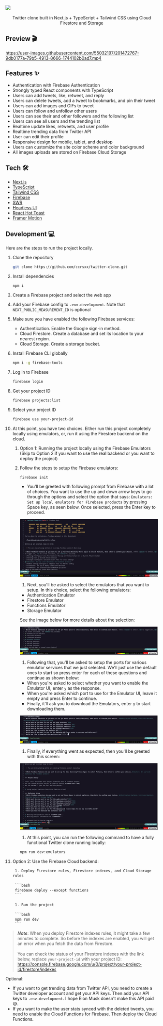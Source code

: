<br />

![](/.github/assets/presentation.png)

<p align="center">
  Twitter clone built in Next.js + TypeScript + Tailwind CSS using Cloud Firestore and Storage
</p>

## Preview 🎬

https://user-images.githubusercontent.com/55032197/201472767-9db0177a-79b5-4913-8666-1744102b0ad7.mp4

## Features ✨

- Authentication with Firebase Authentication
- Strongly typed React components with TypeScript
- Users can add tweets, like, retweet, and reply
- Users can delete tweets, add a tweet to bookmarks, and pin their tweet
- Users can add images and GIFs to tweet
- Users can follow and unfollow other users
- Users can see their and other followers and the following list
- Users can see all users and the trending list
- Realtime update likes, retweets, and user profile
- Realtime trending data from Twitter API
- User can edit their profile
- Responsive design for mobile, tablet, and desktop
- Users can customize the site color scheme and color background
- All images uploads are stored on Firebase Cloud Storage

## Tech 🛠

- [Next.js](https://nextjs.org)
- [TypeScript](https://www.typescriptlang.org)
- [Tailwind CSS](https://tailwindcss.com)
- [Firebase](https://firebase.google.com)
- [SWR](https://swr.vercel.app)
- [Headless UI](https://headlessui.com)
- [React Hot Toast](https://react-hot-toast.com)
- [Framer Motion](https://framer.com)

## Development 💻

Here are the steps to run the project locally.

1. Clone the repository

   ```bash
   git clone https://github.com/ccrsxx/twitter-clone.git
   ```

1. Install dependencies

   ```bash
   npm i
   ```

1. Create a Firebase project and select the web app

1. Add your Firebase config to `.env.development`. Note that `NEXT_PUBLIC_MEASUREMENT_ID` is optional

1. Make sure you have enabled the following Firebase services:

   - Authentication. Enable the Google sign-in method.
   - Cloud Firestore. Create a database and set its location to your nearest region.
   - Cloud Storage. Create a storage bucket.

1. Install Firebase CLI globally

   ```bash
   npm i -g firebase-tools
   ```

1. Log in to Firebase

   ```bash
   firebase login
   ```

1. Get your project ID

   ```bash
   firebase projects:list
   ```

1. Select your project ID

   ```bash
   firebase use your-project-id
   ```

1. At this point, you have two choices. Either run this project completely locally using emulators, or, run it using the Firestore backend on the cloud.

    1. Option 1: Running the project locally using the Firebase Emulators (Skip to Option 2 if you want to use the real backend or you want to deploy the project)

    1. Follow the steps to setup the Firebase emulators:

        ```bash
        firebase init
        ```

        - You'll be greeted with following prompt from Firebase with a lot of choices. You want to use the up and down arrow keys to go through the options and select the option that says: `Emulators: Set up local emulators for Firebase products` by pressing Space key, as seen below. Once selected, press the Enter key to proceed.

        ![](/.github/assets/emu_setup_1.png)

        1. Next, you'll be asked to select the emulators that you want to setup. In this choice, select the following emulators:

        - Authentication Emulator
        - Firestore Emulator
        - Functions Emulator
        - Storage Emulator

        See the image below for more details about the selection:

        ![](/.github/assets/emu_setup_2.png)

        1. Following that, you'll be asked to setup the ports for various emulator services that we just selected. We'll just use the default ones to start so press enter for each of these questions and continue as shown below:

        - When you're asked to select whether you want to enable the Emulator UI, enter `y` as the response.
        - When you're asked which port to use for the Emulator UI, leave it empty and press Enter to continue.
        - Finally, it'll ask you to download the Emulators, enter `y` to start downloading them.

        ![](/.github/assets/emu_setup_3.png)

        1. Finally, if everything went as expected, then you'll be greeted with this screen:

        ![](/.github/assets/emu_setup_4.png)

        1. At this point, you can run the following command to have a fully functional Twitter clone running locally:

        ```bash
        npm run dev:emulators
        ```

1. Option 2: Use the Firebase Cloud backend:

        1. Deploy Firestore rules, Firestore indexes, and Cloud Storage rules

        ```bash
        firebase deploy --except functions
        ```

        1. Run the project

        ```bash
        npm run dev
        ```

> **_Note_**: When you deploy Firestore indexes rules, it might take a few minutes to complete. So before the indexes are enabled, you will get an error when you fetch the data from Firestore.<br><br>You can check the status of your Firestore indexes with the link below, replace `your-project-id` with your project ID: https://console.firebase.google.com/u/0/project/your-project-id/firestore/indexes

Optional:

- If you want to get trending data from Twitter API, you need to create a Twitter developer account and get your API keys. Then add your API keys to `.env.development`. I hope Elon Musk doesn't make this API paid 😅.
- If you want to make the user stats synced with the deleted tweets, you need to enable the Cloud Functions for Firebase. Then deploy the Cloud Functions.
